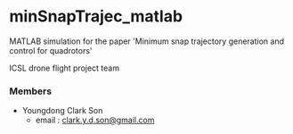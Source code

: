 # minSnapTrajec_matlab
MATLAB simulation for the paper 'Minimum snap trajectory generation and control for quadrotors'

ICSL drone flight project team

### Members ###
+ Youngdong Clark Son  
  * email : clark.y.d.son@gmail.com
